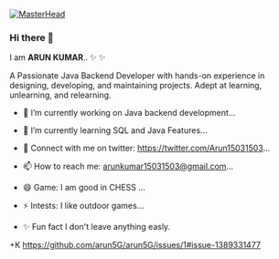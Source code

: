 [![MasterHead](https://user-images.githubusercontent.com/103977851/192786502-c93d1f6d-8609-432e-825a-4c788a8395ce.gif)](https://arun5g.io)

### Hi there 👋


I am **ARUN KUMAR**.. ✨  ✨ 

A Passionate Java Backend Developer with hands-on experience in designing, developing, and maintaining projects. Adept at learning, unlearning, and relearning.

- 🔭 I’m currently working on Java backend development...
- 🌱 I’m currently learning SQL and Java Features...
- 💬 Connect with me on twitter: https://twitter.com/Arun15031503...
- 📫 How to reach me: arunkumar15031503@gmail.com...
- 😄 Game: I am good in CHESS ...
- ⚡ Intests: I like outdoor games...

- ✨ Fun fact I don't leave anything easly.

+K https://github.com/arun5G/arun5G/issues/1#issue-1389331477
